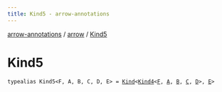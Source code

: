 ```yaml
---
title: Kind5 - arrow-annotations
---
```


[arrow-annotations](../index.html) / [arrow](index.html) / [Kind5](./-kind5.html)

# Kind5

`typealias Kind5<F, A, B, C, D, E> = `[`Kind`](-kind.html)`<`[`Kind4`](-kind4.html)`<`[`F`](-kind5.html#F)`, `[`A`](-kind5.html#A)`, `[`B`](-kind5.html#B)`, `[`C`](-kind5.html#C)`, `[`D`](-kind5.html#D)`>, `[`E`](-kind5.html#E)`>`
